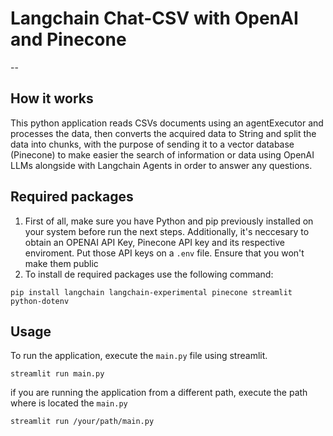 
# Langchain Chat-CSV with OpenAI and Pinecone
--

## How it works
This python application reads CSVs documents using an agentExecutor and processes the data, then converts the acquired data to String and split the data into chunks, with the purpose of sending it to a vector database (Pinecone) to make easier the search of information or data using OpenAI LLMs alongside with Langchain Agents in order to answer any questions. 

## Required packages
1. First of all, make sure you have Python and pip previously installed on your system before run the next steps. Additionally, it's neccesary to obtain an OPENAI API Key, Pinecone API key and its respective enviroment. Put those API keys on a `.env` file. Ensure that you won't make them public
2. To install de required packages use the following command: 
``` 
pip install langchain langchain-experimental pinecone streamlit python-dotenv
```


## Usage
To run the application, execute the `main.py` file using streamlit.
```
streamlit run main.py
```
if you are running the application from a different path, execute the path where is located the `main.py`
``` 
streamlit run /your/path/main.py 
```

